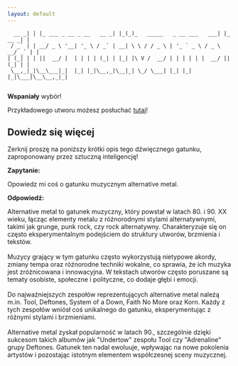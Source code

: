 ```yaml
---
layout: default
---
```


```       _ _                        _   _                            _        _ 
  __ _| | |_ ___ _ __ _ __   __ _| |_(_)_   _____   _ __ ___   ___| |_ __ _| |
 / _` | | __/ _ \ '__| '_ \ / _` | __| \ \ / / _ \ | '_ ` _ \ / _ \ __/ _` | |
| (_| | | ||  __/ |  | | | | (_| | |_| |\ V /  __/ | | | | | |  __/ || (_| | |
 \__,_|_|\__\___|_|  |_| |_|\__,_|\__|_| \_/ \___| |_| |_| |_|\___|\__\__,_|_|
                                                                              
```
**Wspaniały** wybór!

Przykładowego utworu możesz posłuchać [tutaj](https://p.scdn.co/mp3-preview/5efe16cd96fbb2c320332c1ba8f120909db22d21)!
## Dowiedz się więcej
Zerknij proszę na poniższy krótki opis tego dźwięcznego gatunku, zaproponowany przez sztuczną inteligencję!



**Zapytanie:**

Opowiedz mi coś o gatunku muzycznym alternative metal.

**Odpowiedź:**

Alternative metal to gatunek muzyczny, który powstał w latach 80. i 90. XX wieku, łącząc elementy metalu z różnorodnymi stylami alternatywnymi, takimi jak grunge, punk rock, czy rock alternatywny. Charakteryzuje się on często eksperymentalnym podejściem do struktury utworów, brzmienia i tekstów.<br><br>Muzycy grający w tym gatunku często wykorzystują nietypowe akordy, zmiany tempa oraz różnorodne techniki wokalne, co sprawia, że ich muzyka jest zróżnicowana i innowacyjna. W tekstach utworów często poruszane są tematy osobiste, społeczne i polityczne, co dodaje głębi i emocji.<br><br>Do najważniejszych zespołów reprezentujących alternative metal należą m.in. Tool, Deftones, System of a Down, Faith No More oraz Korn. Każdy z tych zespołów wniósł coś unikalnego do gatunku, eksperymentując z różnymi stylami i brzmieniami.<br><br>Alternative metal zyskał popularność w latach 90., szczególnie dzięki sukcesom takich albumów jak "Undertow" zespołu Tool czy "Adrenaline" grupy Deftones. Gatunek ten nadal ewoluuje, wpływając na nowe pokolenia artystów i pozostając istotnym elementem współczesnej sceny muzycznej.